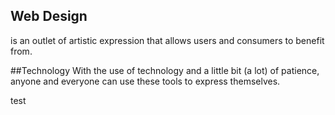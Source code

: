 ## Web Design
is an outlet of artistic expression that allows users and consumers to benefit from.

##Technology
With the use of technology and a little bit (a lot) of patience,
anyone and everyone can use these tools to express themselves.

test